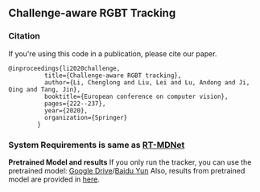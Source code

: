 ## Challenge-aware RGBT Tracking

### Citation
If you're using this code in a publication, please cite our paper.

	@inproceedings{li2020challenge,
			  title={Challenge-aware RGBT tracking},
			  author={Li, Chenglong and Liu, Lei and Lu, Andong and Ji, Qing and Tang, Jin},
			  booktitle={European conference on computer vision},
			  pages={222--237},
			  year={2020},
			  organization={Springer}
			}
  
### System Requirements is same as [RT-MDNet](https://github.com/IlchaeJung/RT-MDNet)

**Pretrained Model and results**
If you only run the tracker, you can use the pretrained model: 
[Google Drive](https://drive.google.com/drive/folders/1_kVHMYLGRR61_-SQjs5Pznvtq-xzOhzo?usp=sharing)/[Baidu Yun](https://pan.baidu.com/s/1RuXGp1AXvb2MgfZUvCZ04w?pwd=1fvd)
Also, results from pretrained model are provided in [here](https://www.dropbox.com/s/pefp4dqjwjows3z/RT-MDNet%20Results.zip?dl=0).
